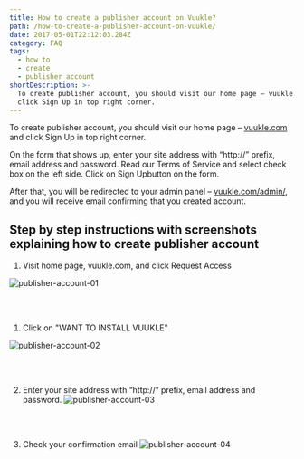 ```yaml
---
title: How to create a publisher account on Vuukle?
path: /how-to-create-a-publisher-account-on-vuukle/
date: 2017-05-01T22:12:03.284Z
category: FAQ
tags:
  - how to
  - create
  - publisher account
shortDescription: >-
  To create publisher account, you should visit our home page – vuukle.com and
  click Sign Up in top right corner.
---
```

To create publisher account, you should visit our home page – [vuukle.com](http://vuukle.com/) and click Sign Up in top right corner.

On the form that shows up, enter your site address with “http://” prefix, email address and password. Read our Terms of Service and select check box on the left side. Click on Sign Upbutton on the form.

After that, you will be redirected to your admin panel – [vuukle.com/admin/](http://vuukle.com/admin/), and you will receive email confirming that you created account.

## Step by step instructions with screenshots explaining how to create publisher account

1. Visit home page, vuukle.com, and click Request Access

![publisher-account-01](/img/request-access.png)

<br>

<br>

1. Click on "WANT TO INSTALL VUUKLE"

![publisher-account-02](/img/install-vuukle.png)

<br>

<br>

2. Enter your site address with “http://” prefix, email address and password.
![publisher-account-03](/img/how-to-create-a-publisher-account-on-vuukle-img-3.png)

<br>

<br>

3. Check your confirmation email
![publisher-account-04](/img/how-to-create-a-publisher-account-on-vuukle-img-4.png)
